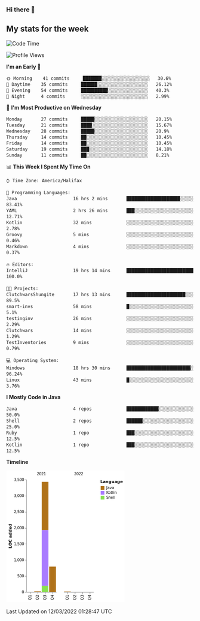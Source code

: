### Hi there 👋

## My stats for the week
<!--START_SECTION:waka-->
![Code Time](http://img.shields.io/badge/Code%20Time-55%20hrs%2036%20mins-blue)

![Profile Views](http://img.shields.io/badge/Profile%20Views-178-blue)

**I'm an Early 🐤** 

```text
🌞 Morning    41 commits     ███████░░░░░░░░░░░░░░░░░░   30.6% 
🌆 Daytime    35 commits     ██████░░░░░░░░░░░░░░░░░░░   26.12% 
🌃 Evening    54 commits     ██████████░░░░░░░░░░░░░░░   40.3% 
🌙 Night      4 commits      ░░░░░░░░░░░░░░░░░░░░░░░░░   2.99%

```
📅 **I'm Most Productive on Wednesday** 

```text
Monday       27 commits     █████░░░░░░░░░░░░░░░░░░░░   20.15% 
Tuesday      21 commits     ████░░░░░░░░░░░░░░░░░░░░░   15.67% 
Wednesday    28 commits     █████░░░░░░░░░░░░░░░░░░░░   20.9% 
Thursday     14 commits     ██░░░░░░░░░░░░░░░░░░░░░░░   10.45% 
Friday       14 commits     ██░░░░░░░░░░░░░░░░░░░░░░░   10.45% 
Saturday     19 commits     ███░░░░░░░░░░░░░░░░░░░░░░   14.18% 
Sunday       11 commits     ██░░░░░░░░░░░░░░░░░░░░░░░   8.21%

```


📊 **This Week I Spent My Time On** 

```text
⌚︎ Time Zone: America/Halifax

💬 Programming Languages: 
Java                     16 hrs 2 mins       ████████████████████░░░░░   83.41% 
YAML                     2 hrs 26 mins       ███░░░░░░░░░░░░░░░░░░░░░░   12.71% 
Kotlin                   32 mins             ░░░░░░░░░░░░░░░░░░░░░░░░░   2.78% 
Groovy                   5 mins              ░░░░░░░░░░░░░░░░░░░░░░░░░   0.46% 
Markdown                 4 mins              ░░░░░░░░░░░░░░░░░░░░░░░░░   0.37%

🔥 Editors: 
IntelliJ                 19 hrs 14 mins      █████████████████████████   100.0%

🐱‍💻 Projects: 
ClutchwarsShungite       17 hrs 13 mins      ██████████████████████░░░   89.5% 
smart-invs               58 mins             █░░░░░░░░░░░░░░░░░░░░░░░░   5.1% 
testinginv               26 mins             ░░░░░░░░░░░░░░░░░░░░░░░░░   2.29% 
Clutchwars               14 mins             ░░░░░░░░░░░░░░░░░░░░░░░░░   1.29% 
TestInventories          9 mins              ░░░░░░░░░░░░░░░░░░░░░░░░░   0.79%

💻 Operating System: 
Windows                  18 hrs 30 mins      ████████████████████████░   96.24% 
Linux                    43 mins             █░░░░░░░░░░░░░░░░░░░░░░░░   3.76%

```

**I Mostly Code in Java** 

```text
Java                     4 repos             ████████████░░░░░░░░░░░░░   50.0% 
Shell                    2 repos             ██████░░░░░░░░░░░░░░░░░░░   25.0% 
Ruby                     1 repo              ███░░░░░░░░░░░░░░░░░░░░░░   12.5% 
Kotlin                   1 repo              ███░░░░░░░░░░░░░░░░░░░░░░   12.5%

```


**Timeline**

![Chart not found](https://raw.githubusercontent.com/lyndseyy/lyndseyy/main/charts/bar_graph.png) 


 Last Updated on 12/03/2022 01:28:47 UTC
<!--END_SECTION:waka-->